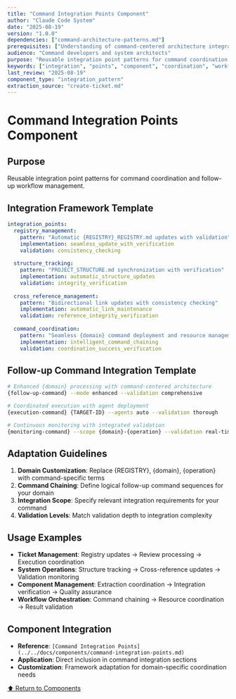 ```yaml
---
title: "Command Integration Points Component"
author: "Claude Code System"
date: "2025-08-19"
version: "1.0.0"
dependencies: ["command-architecture-patterns.md"]
prerequisites: ["Understanding of command-centered architecture integration"]
audience: "Command developers and system architects"
purpose: "Reusable integration point patterns for command coordination and follow-up workflows"
keywords: ["integration", "points", "component", "coordination", "workflow", "commands"]
last_review: "2025-08-19"
component_type: "integration_pattern"
extraction_source: "create-ticket.md"
---
```


# Command Integration Points Component

## Purpose
Reusable integration point patterns for command coordination and follow-up workflow management.

## Integration Framework Template
```yaml
integration_points:
  registry_management:
    pattern: "Automatic {REGISTRY}_REGISTRY.md updates with validation"
    implementation: seamless_update_with_verification
    validation: consistency_checking
    
  structure_tracking:
    pattern: "PROJECT_STRUCTURE.md synchronization with verification"
    implementation: automatic_structure_updates
    validation: integrity_verification
    
  cross_reference_management:
    pattern: "Bidirectional link updates with consistency checking"
    implementation: automatic_link_maintenance
    validation: reference_integrity_verification
    
  command_coordination:
    pattern: "Seamless {domain} command deployment and resource management"
    implementation: intelligent_command_chaining
    validation: coordination_success_verification
```

## Follow-up Command Integration Template
```bash
# Enhanced {domain} processing with command-centered architecture
{follow-up-command} --mode enhanced --validation comprehensive

# Coordinated execution with agent deployment
{execution-command} {TARGET-ID} --agents auto --validation thorough

# Continuous monitoring with integrated validation
{monitoring-command} --scope {domain}-{operation} --validation real-time
```

## Adaptation Guidelines
1. **Domain Customization**: Replace {REGISTRY}, {domain}, {operation} with command-specific terms
2. **Command Chaining**: Define logical follow-up command sequences for your domain
3. **Integration Scope**: Specify relevant integration requirements for your command
4. **Validation Levels**: Match validation depth to integration complexity

## Usage Examples
- **Ticket Management**: Registry updates → Review processing → Execution coordination
- **System Operations**: Structure tracking → Cross-reference updates → Validation monitoring
- **Component Management**: Extraction coordination → Integration verification → Quality assurance
- **Workflow Orchestration**: Command chaining → Resource coordination → Result validation

## Component Integration
- **Reference**: `[Command Integration Points](../../docs/components/command-integration-points.md)`
- **Application**: Direct inclusion in command integration sections
- **Customization**: Framework adaptation for domain-specific coordination needs

[⬆ Return to Components](README.md)